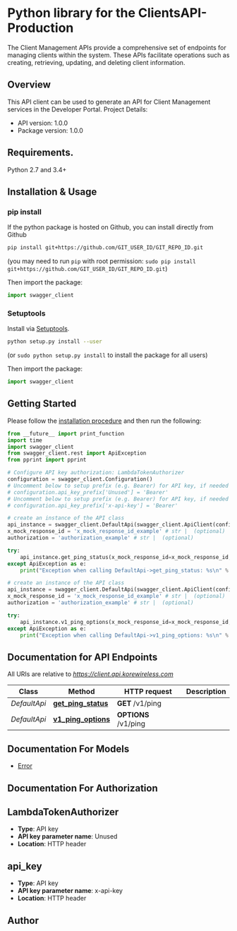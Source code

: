 # Python library for the ClientsAPI-Production
The Client Management APIs provide a comprehensive set of endpoints for managing clients within the system. These APIs facilitate operations such as creating, retrieving, updating, and deleting client information.

## Overview
This API client can be used to generate an API for Client Management services in the Developer Portal. Project Details:

- API version: 1.0.0
- Package version: 1.0.0

## Requirements.

Python 2.7 and 3.4+

## Installation & Usage
### pip install

If the python package is hosted on Github, you can install directly from Github

```sh
pip install git+https://github.com/GIT_USER_ID/GIT_REPO_ID.git
```
(you may need to run `pip` with root permission: `sudo pip install git+https://github.com/GIT_USER_ID/GIT_REPO_ID.git`)

Then import the package:
```python
import swagger_client 
```

### Setuptools

Install via [Setuptools](http://pypi.python.org/pypi/setuptools).

```sh
python setup.py install --user
```
(or `sudo python setup.py install` to install the package for all users)

Then import the package:
```python
import swagger_client
```

## Getting Started

Please follow the [installation procedure](#installation--usage) and then run the following:

```python
from __future__ import print_function
import time
import swagger_client
from swagger_client.rest import ApiException
from pprint import pprint

# Configure API key authorization: LambdaTokenAuthorizer
configuration = swagger_client.Configuration()
# Uncomment below to setup prefix (e.g. Bearer) for API key, if needed
# configuration.api_key_prefix['Unused'] = 'Bearer'
# Uncomment below to setup prefix (e.g. Bearer) for API key, if needed
# configuration.api_key_prefix['x-api-key'] = 'Bearer'

# create an instance of the API class
api_instance = swagger_client.DefaultApi(swagger_client.ApiClient(configuration))
x_mock_response_id = 'x_mock_response_id_example' # str |  (optional)
authorization = 'authorization_example' # str |  (optional)

try:
    api_instance.get_ping_status(x_mock_response_id=x_mock_response_id, authorization=authorization)
except ApiException as e:
    print("Exception when calling DefaultApi->get_ping_status: %s\n" % e)

# create an instance of the API class
api_instance = swagger_client.DefaultApi(swagger_client.ApiClient(configuration))
x_mock_response_id = 'x_mock_response_id_example' # str |  (optional)
authorization = 'authorization_example' # str |  (optional)

try:
    api_instance.v1_ping_options(x_mock_response_id=x_mock_response_id, authorization=authorization)
except ApiException as e:
    print("Exception when calling DefaultApi->v1_ping_options: %s\n" % e)
```

## Documentation for API Endpoints

All URIs are relative to *https://client.api.korewireless.com*

Class | Method | HTTP request | Description
------------ | ------------- | ------------- | -------------
*DefaultApi* | [**get_ping_status**](docs/DefaultApi.md#get_ping_status) | **GET** /v1/ping | 
*DefaultApi* | [**v1_ping_options**](docs/DefaultApi.md#v1_ping_options) | **OPTIONS** /v1/ping | 

## Documentation For Models

 - [Error](docs/Error.md)

## Documentation For Authorization


## LambdaTokenAuthorizer

- **Type**: API key
- **API key parameter name**: Unused
- **Location**: HTTP header

## api_key

- **Type**: API key
- **API key parameter name**: x-api-key
- **Location**: HTTP header


## Author


